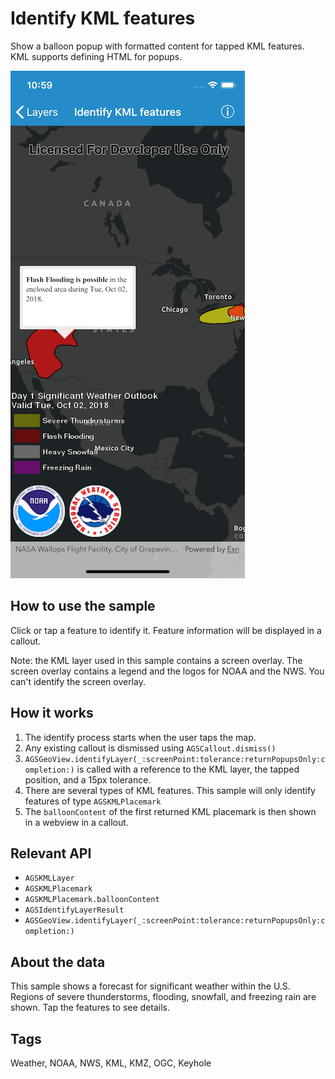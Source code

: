 # Identify KML features

Show a balloon popup with formatted content for tapped KML features. KML supports defining HTML for popups.

![](image1.png)

## How to use the sample

Click or tap a feature to identify it. Feature information will be displayed in a callout. 

Note: the KML layer used in this sample contains a screen overlay. The screen overlay contains a legend and the logos for NOAA and the NWS. You can't identify the screen overlay.

## How it works

1. The identify process starts when the user taps the map. 
2. Any existing callout is dismissed using `AGSCallout.dismiss()`
3. `AGSGeoView.identifyLayer(_:screenPoint:tolerance:returnPopupsOnly:completion:)` is called with a reference to the KML layer, the tapped position, and a 15px tolerance.
4. There are several types of KML features. This sample will only identify features of type `AGSKMLPlacemark`
5. The `balloonContent` of the first returned KML placemark is then shown in a webview in a callout.

## Relevant API

* `AGSKMLLayer`
* `AGSKMLPlacemark`
* `AGSKMLPlacemark.balloonContent`
* `AGSIdentifyLayerResult`
* `AGSGeoView.identifyLayer(_:screenPoint:tolerance:returnPopupsOnly:completion:)`

## About the data

This sample shows a forecast for significant weather within the U.S. Regions of severe thunderstorms, flooding, snowfall, and freezing rain are shown. Tap the features to see details.

## Tags

Weather, NOAA, NWS, KML, KMZ, OGC, Keyhole